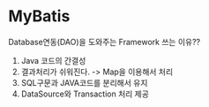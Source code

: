 # MyBatis
Database연동(DAO)을 도와주는 Framework
쓰는 이유??
1. Java 코드의 간결성
2. 결과처리가 쉬워진다. -> Map을 이용해서 처리
3. SQL구문과 JAVA코드를 분리해서 유지 
4. DataSource와 Transaction 처리 제공
